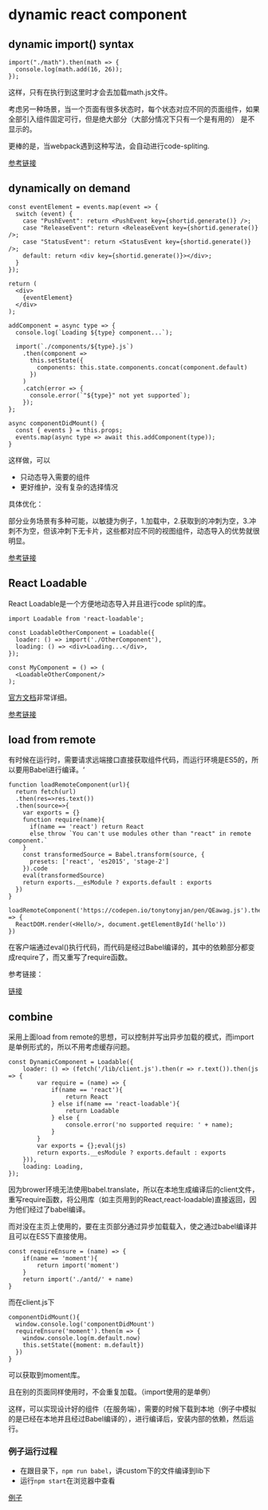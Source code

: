 # dynamic react component

## dynamic import() syntax

```
import("./math").then(math => {
  console.log(math.add(16, 26));
});
```

这样，只有在执行到这里时才会去加载math.js文件。

考虑另一种场景，当一个页面有很多状态时，每个状态对应不同的页面组件，如果全部引入组件固定可行，但是绝大部分（大部分情况下只有一个是有用的）
是不显示的。

更棒的是，当webpack遇到这种写法，会自动进行code-spliting.

[参考链接](https://reactjs.org/docs/code-splitting.html#import)

## dynamically on demand

```
const eventElement = events.map(event => {
  switch (event) {
    case "PushEvent": return <PushEvent key={shortid.generate()} />;
    case "ReleaseEvent": return <ReleaseEvent key={shortid.generate()} />;
    case "StatusEvent": return <StatusEvent key={shortid.generate()} />;
    default: return <div key={shortid.generate()}></div>;
  }
});

return (
  <div>
    {eventElement}
  </div>
);
```

```
addComponent = async type => {
  console.log(`Loading ${type} component...`);
  
  import(`./components/${type}.js`)
    .then(component =>
      this.setState({
        components: this.state.components.concat(component.default)
      })
    )
    .catch(error => {
      console.error(`"${type}" not yet supported`);
    });
};

async componentDidMount() {
  const { events } = this.props;
  events.map(async type => await this.addComponent(type));
}
```

这样做，可以

- 只动态导入需要的组件
- 更好维护，没有复杂的选择情况

具体优化：

部分业务场景有多种可能，以敏捷为例子，1.加载中，2.获取到的冲刺为空，3.冲刺不为空，但该冲刺下无卡片，这些都对应不同的视图组件，动态导入的优势就很明显。

[参考链接](https://www.slightedgecoder.com/2017/12/03/loading-react-components-dynamically-demand/)

## React Loadable

React Loadable是一个方便地动态导入并且进行code split的库。

```
import Loadable from 'react-loadable';

const LoadableOtherComponent = Loadable({
  loader: () => import('./OtherComponent'),
  loading: () => <div>Loading...</div>,
});

const MyComponent = () => (
  <LoadableOtherComponent/>
);
```

[官方文档](https://github.com/jamiebuilds/react-loadable)非常详细。

[参考链接](https://reactjs.org/docs/code-splitting.html#react-loadable)

## load from remote

有时候在运行时，需要请求远端接口直接获取组件代码，而运行环境是ES5的，所以要用Babel进行编译。‘

```
function loadRemoteComponent(url){
  return fetch(url)
  .then(res=>res.text())
  .then(source=>{
    var exports = {}
    function require(name){
      if(name == 'react') return React
      else throw `You can't use modules other than "react" in remote component.`
    }
    const transformedSource = Babel.transform(source, {
      presets: ['react', 'es2015', 'stage-2']
    }).code
    eval(transformedSource)
    return exports.__esModule ? exports.default : exports
  })
}

loadRemoteComponent('https://codepen.io/tonytonyjan/pen/QEawag.js').then((Hello) => {
  ReactDOM.render(<Hello/>, document.getElementById('hello'))
})
```

在客户端通过eval()执行代码，而代码是经过Babel编译的，其中的依赖部分都变成require了，而又重写了require函数。

参考链接：

[链接](https://codepen.io/qborreda/pen/JZyEaj)

## combine

采用上面load from remote的思想，可以控制并写出异步加载的模式，而import是单例形式的，所以不用考虑缓存问题。

```
const DynamicComponent = Loadable({
    loader: () => (fetch('/lib/client.js').then(r => r.text()).then(js => {
        var require = (name) => {
            if(name == 'react'){
                return React
            } else if(name == 'react-loadable'){
                return Loadable
            } else {
                console.error('no supported require: ' + name);
            }
        }
        var exports = {};eval(js)
        return exports.__esModule ? exports.default : exports
    })),
    loading: Loading,
});
```

因为brower环境无法使用babel.translate，所以在本地生成编译后的client文件，重写require函数，将公用库（如主页用到的React,react-loadable)直接返回，因为他们经过了babel编译。

而对没在主页上使用的，要在主页部分通过异步加载载入，使之通过babel编译并且可以在ES5下直接使用。

```
const requireEnsure = (name) => {
    if(name == 'moment'){
        return import('moment')
    }
    return import('./antd/' + name)
}
```

而在client.js下

```
componentDidMount(){
  window.console.log('componentDidMount')
  requireEnsure('moment').then(m => {
    window.console.log(m.default.now)
    this.setState({moment: m.default})
  })
}
```

可以获取到moment库。

且在别的页面同样使用时，不会重复加载。（import使用的是单例）

这样，可以实现设计好的组件（在服务端），需要的时候下载到本地（例子中模拟的是已经在本地并且经过Babel编译的），进行编译后，安装内部的依赖，然后运行。

### 例子运行过程

- 在跟目录下，`npm run babel`，讲custom下的文件编译到lib下
- 运行`npm start`在浏览器中查看

[例子](https://github.com/HuangQiii/Daily/blob/master/928-reactDyCmp/)